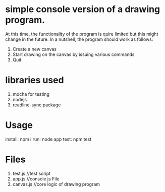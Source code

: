 simple console version of a drawing program.
================

At this time, the functionality of the program is quire limited but this might change in the future.
In a nutshell, the program should work as follows:
 1. Create a new canvas
 2. Start drawing on the canvas by issuing various commands
 3. Quit

libraries used
================
1. mocha for testing
2. nodejs
3. readline-sync package

Usage
===============
install: npm i
run: node app
test: npm test

Files
==============
1. test.js //test script
2. app.js //console js File
3. canvas.js //core logic of drawing program
